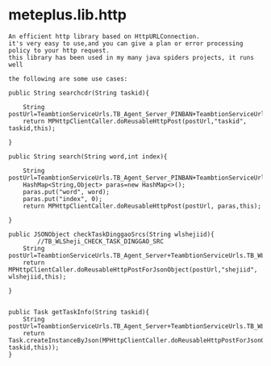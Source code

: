 # meteplus.lib.http
    An efficient http library based on HttpURLConnection.
    it's very easy to use,and you can give a plan or error processing policy to your http request.
    this library has been used in my many java spiders projects, it runs well
    
    the following are some use cases:
    
    public String searchcdr(String taskid){

        String postUrl=TeambtionServiceUrls.TB_Agent_Server_PINBAN+TeambtionServiceUrls.TB_PINBAN_SEARCH_TASK_BY_ID;
        return MPHttpClientCaller.doReusableHttpPost(postUrl,"taskid", taskid,this);
       
    }      
    
    public String search(String word,int index){

        String postUrl=TeambtionServiceUrls.TB_Agent_Server_PINBAN+TeambtionServiceUrls.TB_PINBAN_SEARCH_TASKS;
        HashMap<String,Object> paras=new HashMap<>();
        paras.put("word", word);
        paras.put("index", 0);
        return MPHttpClientCaller.doReusableHttpPost(postUrl, paras,this);
     
    }     

    public JSONObject checkTaskDinggaoSrcs(String wlshejiid){
            //TB_WLSheji_CHECK_TASK_DINGGAO_SRC    
        String postUrl=TeambtionServiceUrls.TB_Agent_Server+TeambtionServiceUrls.TB_WLSheji_CHECK_TASK_DINGGAO_SRC;
        return MPHttpClientCaller.doReusableHttpPostForJsonObject(postUrl,"shejiid", wlshejiid,this);
       
    }
    
    
    public Task getTaskInfo(String taskid){
        String postUrl=TeambtionServiceUrls.TB_Agent_Server+TeambtionServiceUrls.TB_WLSheji_GET_TASK;
        return Task.createInstanceByJson(MPHttpClientCaller.doReusableHttpPostForJsonObject(postUrl,"taskid", taskid,this));
    }
  
